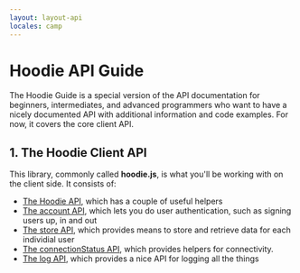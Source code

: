 ```yaml
---
layout: layout-api
locales: camp
---
```


# Hoodie API Guide

The Hoodie Guide is a special version of the API documentation for beginners, intermediates, and advanced programmers who want to have a nicely documented API with additional information and code examples. For now, it covers the core client API.

## 1. The Hoodie Client API

This library, commonly called **hoodie.js**, is what you'll be working with on the client side. It consists of:

- [The Hoodie API](/camp/techdocs/api/client/hoodie.html), which has a couple of useful helpers
- [The account API](/camp/techdocs/api/client/hoodie.account.html), which lets you do user authentication, such as signing users up, in and out
- [The store API](/camp/techdocs/api/client/hoodie.store.html), which provides means to store and retrieve data for each individial user
- [The connectionStatus API](/camp/techdocs/api/client/hoodie.connection-status.html), which provides helpers for connectivity.
- [The log API](/camp/techdocs/api/client/hoodie.log.html), which provides a nice API for logging all the things
